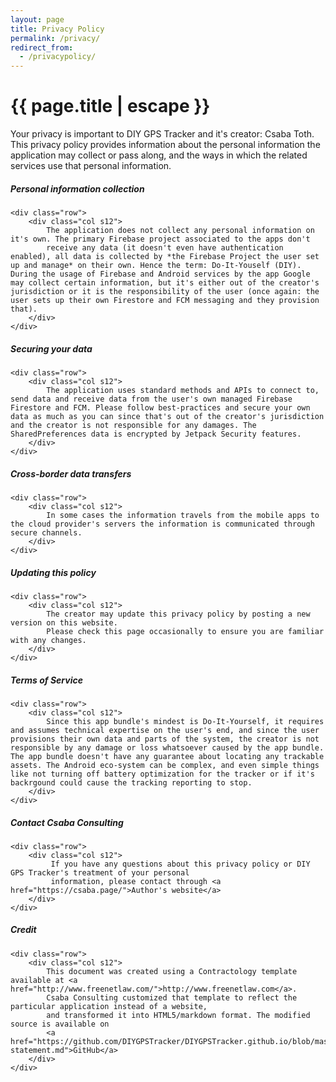 ```yaml
---
layout: page
title: Privacy Policy
permalink: /privacy/
redirect_from:
  - /privacypolicy/
---
```


<h1 class="page-title">{{ page.title | escape }}</h1>

<div class="section">
    <div class="row">
        <div class="col s12">
            Your privacy is important to DIY GPS Tracker and it's creator:
            Csaba Toth. This privacy policy provides information about
            the personal information the application may collect or pass along, and the
            ways in which the related services use that personal information.
        </div>
    </div>
</div>

<div class="divider"></div>

<div class="section">
    <h5>Personal information collection</h5> 

    <div class="row">
        <div class="col s12">
            The application does not collect any personal information on it's own. The primary Firebase project associated to the apps don't
            receive any data (it doesn't even have authentication enabled), all data is collected by *the Firebase Project the user set up and manage* on their own. Hence the term: Do-It-Youself (DIY). During the usage of Firebase and Android services by the app Google may collect certain information, but it's either out of the creator's jurisdiction or it is the responsibility of the user (once again: the user sets up their own Firestore and FCM messaging and they provision that).
        </div>
    </div>
</div>

<div class="divider"></div>

<div class="section">
    <h5>Securing your data</h5> 

    <div class="row">
        <div class="col s12">
            The application uses standard methods and APIs to connect to, send data and receive data from the user's own managed Firebase Firestore and FCM. Please follow best-practices and secure your own data as much as you can since that's out of the creator's jurisdiction and the creator is not responsible for any damages. The SharedPreferences data is encrypted by Jetpack Security features.
        </div>
    </div>
</div>

<div class="divider"></div>

<div class="section">
    <h5>Cross-border data transfers</h5> 

    <div class="row">
        <div class="col s12">
            In some cases the information travels from the mobile apps to the cloud provider's servers the information is communicated through secure channels.
        </div>
    </div>
</div>

<div class="divider"></div>

<div class="section">
    <h5>Updating this policy</h5> 

    <div class="row">
        <div class="col s12">
            The creator may update this privacy policy by posting a new version on this website.
            Please check this page occasionally to ensure you are familiar with any changes.
        </div>
    </div>
</div>

<div class="divider"></div>

<div class="section">
    <h5>Terms of Service</h5> 

    <div class="row">
        <div class="col s12">
            Since this app bundle's mindest is Do-It-Yourself, it requires and assumes technical expertise on the user's end, and since the user provisions their own data and parts of the system, the creator is not responsible by any damage or loss whatsoever caused by the app bundle. The app bundle doesn't have any guarantee about locating any trackable assets. The Android eco-system can be complex, and even simple things like not turning off battery optimization for the tracker or if it's backrgound could cause the tracking reporting to stop.
        </div>
    </div>
</div>

<div class="divider"></div>

<div class="section">
    <h5>Contact Csaba Consulting</h5> 

    <div class="row">
        <div class="col s12">
             If you have any questions about this privacy policy or DIY GPS Tracker's treatment of your personal
             information, please contact through <a href="https://csaba.page/">Author's website</a>
        </div>
    </div>
</div>

<div class="divider"></div>

<div class="section">
    <h5>Credit</h5> 

    <div class="row">
        <div class="col s12">
            This document was created using a Contractology template available at <a href="http://www.freenetlaw.com/">http://www.freenetlaw.com</a>.
            Csaba Consulting customized that template to reflect the particular application instead of a website,
            and transformed it into HTML5/markdown format. The modified source is available on 
            <a href="https://github.com/DIYGPSTracker/DIYGPSTracker.github.io/blob/master/privacy-statement.md">GitHub</a>
        </div>
    </div>
</div>

